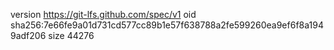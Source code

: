version https://git-lfs.github.com/spec/v1
oid sha256:7e66fe9a01d731cd577cc89b1e57f638788a2fe599260ea9ef6f8a1949adf206
size 44276
